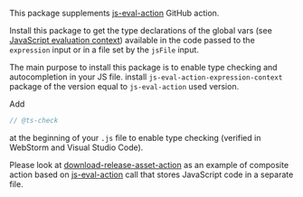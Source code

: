 This package supplements [js-eval-action](https://github.com/cardinalby/js-eval-action) GitHub action.

Install this package to get the type declarations of the global vars 
(see [JavaScript evaluation context](https://github.com/cardinalby/js-eval-action#javascript-evaluation-context)) 
available in the code passed to the `expression` input or in a file set by the `jsFile` input.

The main purpose to install this package is to enable type checking and autocompletion in your JS file. 
install `js-eval-action-expression-context` package of the version equal to `js-eval-action` used version.

Add
```js
// @ts-check
```
at the beginning of your `.js` file to enable type checking (verified in WebStorm and Visual Studio Code).

Please look at [download-release-asset-action](https://github.com/cardinalby/download-release-asset-action) 
as an example of composite action based on [js-eval-action](https://github.com/cardinalby/js-eval-action) 
call that stores JavaScript code in a separate file.